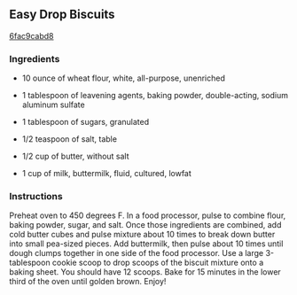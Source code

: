 ## Easy Drop Biscuits

[6fac9cabd8](http://tastykitchen.com/recipes/breads/easy-drop-biscuits-3/)

### Ingredients

 - 10 ounce of wheat flour, white, all-purpose, unenriched

 - 1 tablespoon of leavening agents, baking powder, double-acting, sodium aluminum sulfate

 - 1 tablespoon of sugars, granulated

 - 1/2 teaspoon of salt, table

 - 1/2 cup of butter, without salt

 - 1 cup of milk, buttermilk, fluid, cultured, lowfat

### Instructions

Preheat oven to 450 degrees F. In a food processor, pulse to combine flour, baking powder, sugar, and salt. Once those ingredients are combined, add cold butter cubes and pulse mixture about 10 times to break down butter into small pea-sized pieces. Add buttermilk, then pulse about 10 times until dough clumps together in one side of the food processor. Use a large 3-tablespoon cookie scoop to drop scoops of the biscuit mixture onto a baking sheet. You should have 12 scoops. Bake for 15 minutes in the lower third of the oven until golden brown. Enjoy!